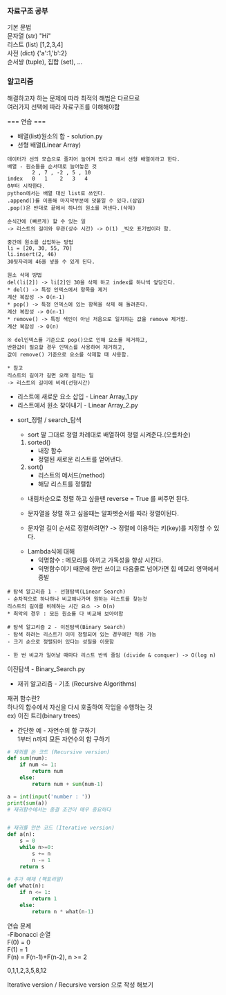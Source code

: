 ### 자료구조 공부
기본 문법 <br>
문자열 (str) "Hi" <br>
리스트 (list) [1,2,3,4] <br>
사전 (dict) {'a':1,'b':2} <br>
순서쌍 (tuple), 집합 (set), ... <br>

### 알고리즘
해결하고자 하는 문제에 따라 최적의 해법은 다르므로<br> 
여러가지 선택에 따라 자료구조를 이해해야함

=== 연습 ===<br>
* 배열(list)원소의 합 - solution.py<br>
* 선형 배열(Linear Array)<br>
```text
데이터가 선의 모습으로 줄지어 늘어져 있다고 해서 선형 배열이라고 한다.
배열 - 원소들을 순서대로 늘어놓은 것
        2 , 7 , -2 , 5 , 10
index   0   1    2   3   4
0부터 시작한다.
python에서는 배열 대신 list로 쓰인다.
.append()를 이용해 마지막부분에 덧붙일 수 있다.(삽입)
.pop()은 반대로 끝에서 하나의 원소를 꺼낸다.(삭제)

순식간에 (빠르게) 할 수 있는 일 
-> 리스트의 길이와 무관(상수 시간) -> O(1) _빅오 표기법이라 함.

중간에 원소를 삽입하는 방법
li = [20, 30, 55, 70]
li.insert(2, 46)
30뒷자리에 46을 넣을 수 있게 된다.

원소 삭제 방법
del(li[2]) -> li[2]인 30을 삭제 하고 index를 하나씩 앞당긴다.
* del() -> 특정 인덱스에서 항목을 제거
계산 복잡성 -> O(n-1)
* pop() -> 특정 인덱스에 있는 항목을 삭제 해 돌려준다.
계산 복잡성 -> O(n-1)
* remove() -> 특정 색인이 아닌 처음으로 일치하는 값을 remove 제거함.
계산 복잡성 -> O(n)

※ del인덱스를 기준으로 pop()으로 인해 요소를 제거하고,
반환값이 필요할 경우 인덱스를 사용하여 제거하고,
값이 remove() 기준으로 요소를 삭제할 때 사용함.

* 참고
리스트의 길이가 길면 오래 걸리는 일
-> 리스트의 길이에 비례(선형시간)

```
  - 리스트에 새로운 요소 삽입 - Linear Array_1.py
  - 리스트에서 원소 찾아내기  - Linear Array_2.py

* sort_정렬 / search_탐색
  - sort 말 그대로 정렬 차례대로 배열하여 정렬 시켜준다.(오름차순)
  1. sorted()
     * 내장 함수
     * 정렬된 새로운 리스트를 얻어낸다.
  2. sort()
     * 리스트의 메서드(method)
     * 해당 리스트를 정렬함 
  - 내림차순으로 정렬 하고 싶을땐 reverse = True 를 써주면 된다.
  
  - 문자열을 정렬 하고 싶을때는 알파벳순서를 따라 정렬이된다.
  - 문자열 길이 순서로 정렬하려면? -> 정렬에 이용하는 키(key)를 지정할 수 있다.
  
  * Lambda식에 대해
    * 익명함수 : 메모리를 아끼고 가독성을 향상 시킨다.
    * 익명함수이기 때문에 한번 쓰이고 다음줄로 넘어가면 힙 메모리 영역에서 증발
    
```text
# 탐색 알고리즘 1 - 선형탐색(Linear Search)
- 순차적으로 하나하나 비교해나가며 원하는 리스트를 찾는것
리스트의 길이를 비례하는 시간 요소 -> O(n)
* 최악의 경우 : 모든 원소를 다 비교해 보아야함

# 탐색 알고리즘 2 - 이진탐색(Binary Search)
- 탐색 하려는 리스트가 이미 정렬되어 있는 경우에만 적용 가능
- 크기 순으로 정렬되어 있다는 성질을 이용함

- 한 번 비교가 일어날 때마다 리스트 반씩 줄임 (divide & conquer) -> O(log n)

```
이진탐색 - Binary_Search.py

* 재귀 알고리즘 - 기초
(Recursive Algorithms)

재귀 함수란? <br>
하나의 함수에서 자신을 다시 호출하여 작업을 수행하는 것<br>
ex) 이진 트리(binary trees)<br>
* 간단한 예 - 자연수의 합 구하기 <br>
1부터 n까지 모든 자연수의 합 구하기 <br>
```python
# 재귀를 쓴 코드 (Recursive version)
def sum(num):
    if num <= 1:
        return num
    else:
        return num + sum(num-1)

a = int(input('number : '))
print(sum(a))
# 재귀함수에서는 종결 조건이 매우 중요하다


# 재귀를 안쓴 코드 (Iterative version)
def a(n):
    s = 0
    while n>=0:
        s += n
        n -= 1
    return s
    
# 추가 예제 (펙토리얼)
def what(n):
    if n <= 1:
        return 1
    else:
        return n * what(n-1)

```
연습 문제 <br>
-Fibonacci 순열 <br>
F(0) = 0 <br>
F(1) = 1 <br>
F(n) = F(n-1)+F(n-2), n >= 2<br>

0,1,1,2,3,5,8,12 <br>

Iterative version / Recursive version 으로 작성 해보기 <br>



